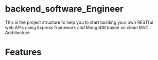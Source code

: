 # backend_software_Engineer
This is the project structure to help you to start building your own RESTful web APIs using Express framework and MongoDB  based on clean MVC Architecture


<h1>Features</h1>
